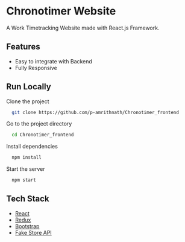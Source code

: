 # Chronotimer Website

A Work Timetracking Website made with React.js Framework.


## Features

- Easy to integrate with Backend
- Fully Responsive

## Run Locally

Clone the project

```bash
  git clone https://github.com/p-amrithnath/Chronotimer_frontend
```

Go to the project directory

```bash
  cd Chronotimer_frontend
```

Install dependencies

```bash
  npm install
```

Start the server

```bash
  npm start
```



## Tech Stack

* [React](https://reactjs.org/)
* [Redux](https://redux.js.org/)
* [Bootstrap](https://getbootstrap.com/)
* [Fake Store API](https://fakestoreapi.com/)


